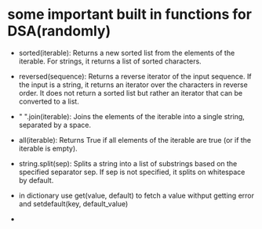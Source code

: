 # some important built in functions for DSA(randomly)

- sorted(iterable): Returns a new sorted list from the elements of the iterable. For strings, it returns a list of sorted characters.

- reversed(sequence): Returns a reverse iterator of the input sequence. If the input is a string, it returns an iterator over the characters in reverse order. It does not return a sorted list but rather an iterator that can be converted to a list.

- " ".join(iterable): Joins the elements of the iterable into a single string, separated by a space.

- all(iterable): Returns True if all elements of the iterable are true (or if the iterable is empty).

- string.split(sep): Splits a string into a list of substrings based on the specified separator sep. If sep is not specified, it splits on whitespace by default.

- in dictionary use get(value, default) to fetch a value withput getting error and setdefault(key, default_value)

- 






